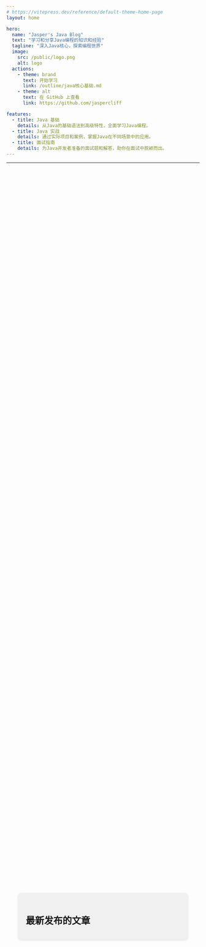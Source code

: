 ```yaml
---
# https://vitepress.dev/reference/default-theme-home-page
layout: home

hero:
  name: "Jasper's Java Blog"
  text: "学习和分享Java编程的知识和经验"
  tagline: "深入Java核心，探索编程世界"
  image:
    src: /public/logo.png
    alt: logo
  actions:
    - theme: brand
      text: 开始学习
      link: /outline/java核心基础.md
    - theme: alt
      text: 在 GitHub 上查看
      link: https://github.com/jaspercliff

features:
  - title: Java 基础
    details: 从Java的基础语法到高级特性，全面学习Java编程。
  - title: Java 实战
    details: 通过实际项目和案例，掌握Java在不同场景中的应用。
  - title: 面试指南
    details: 为Java开发者准备的面试题和解答，助你在面试中脱颖而出。
---
```


--- 

<div class="latest-md-files">
  <div class="card">
    <h1>最新发布的文章</h1>
    <ul>
      <!-- <li v-for="file in files" :key="file">
        <a :href="`/${file}`">{{ file }}</a>
      </li> -->
    </ul>
  </div>
</div>

<style>
:root {
  --vp-home-hero-name-color: transparent;
  --vp-home-hero-name-background: -webkit-linear-gradient(120deg, #bd34fe 30%, #41d1ff);

  --vp-home-hero-image-background-image: linear-gradient(-45deg, #bd34fe 50%, #47caff 50%);
  --vp-home-hero-image-filter: blur(44px);
}

@media (min-width: 640px) {
  :root {
    --vp-home-hero-image-filter: blur(56px);
  }
}

@media (min-width: 960px) {
  :root {
    --vp-home-hero-image-filter: blur(68px);
  }
}
.latest-md-files {
  display: flex;
  justify-content: center;
  align-items: center;
  height: 100%;
}

.card {
  padding: 20px;
  background-color: #f0f0f0;
  border-radius: 8px;
  box-shadow: 0 2px 4px rgba(0, 0, 0, 0.1);
  max-width: 80%; /* 设置卡片最大宽度 */
  width: 1000px
}

h1 {
  font-size: 24px;
  margin-bottom: 10px;
}

ul {
  list-style-type: none;
  padding: 0;
}

li {
  margin: 5px 0;
}
</style>
